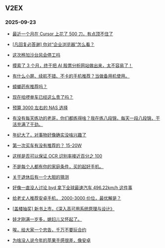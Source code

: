 ## V2EX 
### 2025-09-23

+ [最近一个月在 Cursor 上花了 500 刀，有点顶不住了](https://www.v2ex.com/t/1160920)

+ [[凡回复必答谢] 你对“企业浏览器”怎么看？](https://www.v2ex.com/t/1160988)

+ [这次桦加沙台风会停工吗](https://www.v2ex.com/t/1160932)

+ [摸索了 3 个月，终于把 AI 股票分析网站做出来，太不容易了！](https://www.v2ex.com/t/1160913)

+ [有什么小屏、续航不错、不卡的手机推荐？当做备用机使用。](https://www.v2ex.com/t/1161004)

+ [蟑螂药有推荐吗？](https://www.v2ex.com/t/1160923)

+ [现在哈啰单车已经这么贵了吗？](https://www.v2ex.com/t/1160949)

+ [预算 3000 左右的 NAS 选择](https://www.v2ex.com/t/1160927)

+ [有没有每天练功的老哥，你们都练得啥？我在练八段锦，每天一段八段锦，干活充满了干劲。](https://www.v2ex.com/t/1160971)

+ [年纪大了，对事物好像确实没啥兴趣了](https://www.v2ex.com/t/1161009)

+ [第一次买车有没有推荐的？ 15-20W](https://www.v2ex.com/t/1161050)

+ [这样是否可以保证 OCR 识别率接近百分之 100](https://www.v2ex.com/t/1160962)

+ [不是每个人都有你的家庭条件，买的起好手机。](https://www.v2ex.com/t/1161124)

+ [关于退休后有一个大胆的猜测](https://www.v2ex.com/t/1160982)

+ [好像一直没人讨论 byd 拿下全球最速汽车 496.22km/h 这件事](https://www.v2ex.com/t/1161096)

+ [给老丈人推荐安卓手机， 2000-3000 价位，最优解是？](https://www.v2ex.com/t/1161137)

+ [[盖楼抽奖] 新书上市，《深入高可用系统原理与设计》](https://www.v2ex.com/t/1161188)

+ [娃才刚满一岁多，媳妇儿又怀起了。](https://www.v2ex.com/t/1161187)

+ [唉，给大家一个忠告，千万不要玩合约](https://www.v2ex.com/t/1161190)

+ [为啥没人说今年的苹果手感很差，像安卓](https://www.v2ex.com/t/1161071)

